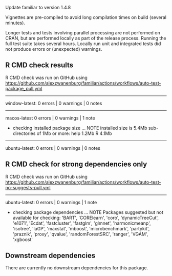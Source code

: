 Update familiar to version 1.4.8

Vignettes are pre-compiled to avoid long compilation times on build (several minutes).

Longer tests and tests involving parallel processing are not performed on CRAN, but are performed locally as part of the release process. Running the full test suite takes several hours. Locally run unit and integrated tests did not produce errors or (unexpected) warnings.



## R CMD check results

R CMD check was run on GitHub using https://github.com/alexzwanenburg/familiar/actions/workflows/auto-test-package_pull.yml

----------------------------------
window-latest:
0 errors | 0 warnings | 0 notes

----------------------------------
macos-latest
0 errors | 0 warnings | 1 note

* checking installed package size ... NOTE
  installed size is  5.4Mb
  sub-directories of 1Mb or more:
    help   1.2Mb
    R      4.1Mb

----------------------------------
ubuntu-latest:
0 errors | 0 warnings | 0 notes

## R CMD check for strong dependencies only

R CMD check was run on GitHub using https://github.com/alexzwanenburg/familiar/actions/workflows/auto-test-no-suggests-pull.yml

----------------------------------
ubuntu-latest:
0 errors | 0 warnings | 1 note

* checking package dependencies ... NOTE
Packages suggested but not available for checking:
  'BART', 'CORElearn', 'coro', 'dynamicTreeCut', 'e1071', 'Ecdat',
  'fastcluster', 'fastglm', 'glmnet', 'harmonicmeanp', 'isotree',
  'laGP', 'maxstat', 'mboost', 'microbenchmark', 'partykit', 'praznik',
  'proxy', 'qvalue', 'randomForestSRC', 'ranger', 'VGAM', 'xgboost'

## Downstream dependencies

There are currently no downstream dependencies for this package.
